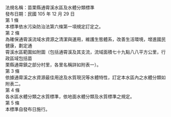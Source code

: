 法規名稱：苗栗縣通霄溪水區及水體分類標準  
發布日期：民國 105 年 12 月 29 日  
第 1 條  
本標準依水污染防治法第六條第一項規定訂定之。  
第 2 條  
為確保通霄溪流域水資源之清潔與運用，維護生態體系，改善生活環境，增進國民健康，劃定通  
霄溪水區範圍如附圖（包括通霄溪及其支流，流域面積七十九點八八平方公里，行政區域包括苗  
栗縣通霄鎮之部分村里，各里名稱詳如附表一）。  
第 3 條  
依據通霄溪之水資源最佳用途及水質現況等水體特性，訂定本水區內之水體分類如附表二。  
第 4 條  
各水區水體分類之水質標準，依地面水體分類及水質標準之規定。  
第 5 條  
本標準自發布日施行。  


